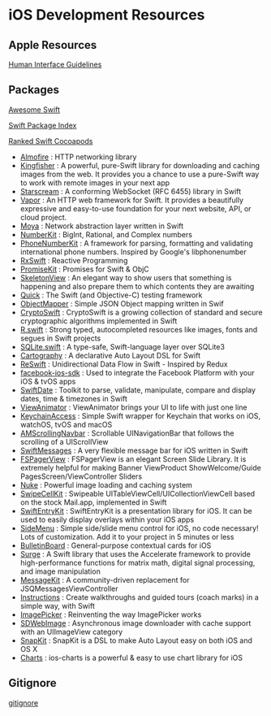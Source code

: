 iOS Development Resources
=========================
Apple Resources
---------------
[Human Interface Guidelines](https://developer.apple.com/design/human-interface-guidelines/guidelines/overview/)

Packages
--------
[Awesome Swift](https://github.com/matteocrippa/awesome-swift)

[Swift Package Index](https://swiftpackageindex.com/)

[Ranked Swift Cocoapods](https://www.advancedswift.com/ranked-swift-cocoapods/)

* [Almofire](https://github.com/Alamofire/Alamofire) : HTTP networking library
* [Kingfisher](https://github.com/onevcat/Kingfisher) : A powerful, pure-Swift library for downloading and caching images from the web. It provides you a chance to use a pure-Swift way to work with remote images in your next app
* [Starscream](https://github.com/daltoniam/Starscream) : A conforming WebSocket (RFC 6455) library in Swift
* [Vapor](https://github.com/vapor/vapor) : An HTTP web framework for Swift. It provides a beautifully expressive and easy-to-use foundation for your next website, API, or cloud project.
* [Moya](https://github.com/Moya/Moya) : Network abstraction layer written in Swift
* [NumberKit](https://github.com/objecthub/swift-numberkit) : BigInt, Rational, and Complex numbers
* [PhoneNumberKit](https://github.com/marmelroy/PhoneNumberKit) : A framework for parsing, formatting and validating international phone numbers. Inspired by Google's libphonenumber
* [RxSwift](https://github.com/ReactiveX/RxSwift) : Reactive Programming
* [PromiseKit](https://github.com/mxcl/PromiseKit) : Promises for Swift & ObjC
* [SkeletonView](https://github.com/Juanpe/SkeletonView) : An elegant way to show users that something is happening and also prepare them to which contents they are awaiting
* [Quick](https://github.com/Quick/Quick) : The Swift (and Objective-C) testing framework
* [ObjectMapper](https://github.com/tristanhimmelman/ObjectMapper) : Simple JSON Object mapping written in Swif
* [CryptoSwift](https://github.com/krzyzanowskim/CryptoSwift) : CryptoSwift is a growing collection of standard and secure cryptographic algorithms implemented in Swift
* [R.swift](https://github.com/mac-cain13/R.swift) : Strong typed, autocompleted resources like images, fonts and segues in Swift projects
* [SQLite.swift](https://github.com/stephencelis/SQLite.swift) : A type-safe, Swift-language layer over SQLite3
* [Cartography](https://github.com/robb/Cartography) : A declarative Auto Layout DSL for Swift
* [ReSwift](https://github.com/ReSwift/ReSwift) : Unidirectional Data Flow in Swift - Inspired by Redux
* [facebook-ios-sdk](https://github.com/facebook/facebook-ios-sdk) : Used to integrate the Facebook Platform with your iOS & tvOS apps
* [SwiftDate](https://github.com/malcommac/SwiftDate) : Toolkit to parse, validate, manipulate, compare and display dates, time & timezones in Swift
* [ViewAnimator](https://github.com/marcosgriselli/ViewAnimator) : ViewAnimator brings your UI to life with just one line
* [KeychainAccess](https://github.com/kishikawakatsumi/KeychainAccess) : Simple Swift wrapper for Keychain that works on iOS, watchOS, tvOS and macOS
* [AMScrollingNavbar](https://github.com/andreamazz/AMScrollingNavbar) :  Scrollable UINavigationBar that follows the scrolling of a UIScrollView
* [SwiftMessages](https://github.com/SwiftKickMobile/SwiftMessages) : A very flexible message bar for iOS written in Swift
* [FSPagerView](https://github.com/WenchaoD/FSPagerView) : FSPagerView is an elegant Screen Slide Library. It is extremely helpful for making Banner ViewProduct ShowWelcome/Guide PagesScreen/ViewController Sliders
* [Nuke](https://github.com/kean/Nuke) : Powerful image loading and caching system
* [SwipeCellKit](https://github.com/SwipeCellKit/SwipeCellKit) : Swipeable UITableViewCell/UICollectionViewCell based on the stock Mail.app, implemented in Swift
* [SwiftEntryKit](https://github.com/huri000/SwiftEntryKit) : SwiftEntryKit is a presentation library for iOS. It can be used to easily display overlays within your iOS apps
* [SideMenu](https://github.com/jonkykong/SideMenu) : Simple side/slide menu control for iOS, no code necessary! Lots of customization. Add it to your project in 5 minutes or less
* [BulletinBoard](https://github.com/alexisakers/BulletinBoard) : General-purpose contextual cards for iOS
* [Surge](https://github.com/Jounce/Surge) : A Swift library that uses the Accelerate framework to provide high-performance functions for matrix math, digital signal processing, and image manipulation
* [MessageKit](https://github.com/MessageKit/MessageKit) : A community-driven replacement for JSQMessagesViewController
* [Instructions](https://github.com/ephread/Instructions) : Create walkthroughs and guided tours (coach marks) in a simple way, with Swift
* [ImagePicker](https://github.com/hyperoslo/ImagePicker) : Reinventing the way ImagePicker works
* [SDWebImage](https://github.com/SDWebImage/SDWebImage) : Asynchronous image downloader with cache support with an UIImageView category
* [SnapKit](https://github.com/SnapKit/SnapKit) : SnapKit is a DSL to make Auto Layout easy on both iOS and OS X
* [Charts](https://github.com/danielgindi/Charts) : ios-charts is a powerful & easy to use chart library for iOS

Gitignore
---------
[gitignore](https://www.toptal.com/developers/gitignore/)
